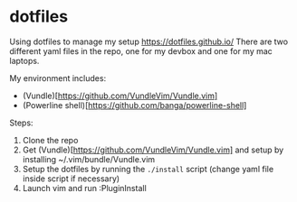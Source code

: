 # dotfiles

Using dotfiles to manage my setup https://dotfiles.github.io/
There are two different yaml files in the repo, one for my devbox and one for my mac laptops.  

My environment includes:  
* (Vundle)[https://github.com/VundleVim/Vundle.vim]  
* (Powerline shell)[https://github.com/banga/powerline-shell]  

Steps:  
1. Clone the repo  
2. Get (Vundle)[https://github.com/VundleVim/Vundle.vim] and setup by installing  ~/.vim/bundle/Vundle.vim  
3. Setup the dotfiles by running the `./install` script (change yaml file inside script if necessary)  
3. Launch vim and run :PluginInstall  
